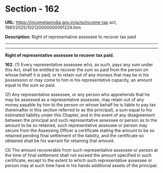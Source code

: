 # Section - 162

**URL:** https://incometaxindia.gov.in/acts/income-tax act, 1961/2025/102120000000091229.htm

**Description:** Right of representative assessee to recover tax paid

---

****

**Right of representative assessee to recover tax paid.**

**162.** (1) Every representative assessee who, as such, pays any sum under this Act, shall be entitled to recover the sum so paid from the person on whose behalf it is paid, or to retain out of any moneys that may be in his possession or may come to him in his representative capacity, an amount equal to the sum so paid.

(2) Any representative assessee, or any person who apprehends that he may be assessed as a representative assessee, may retain out of any money payable by him to the person on whose behalf he is liable to pay tax (hereinafter in this section referred to as the principal), a sum equal to his estimated liability under this Chapter, and in the event of any disagreement between the principal and such representative assessee or person as to the amount to be so retained, such representative assessee or person may secure from the Assessing Officer a certificate stating the amount to be so retained pending final settlement of the liability, and the certificate so obtained shall be his warrant for retaining that amount.

(3) The amount recoverable from such representative assessee or person at the time of final settlement shall not exceed the amount specified in such certificate, except to the extent to which such representative assessee or person may at such time have in his hands additional assets of the principal.